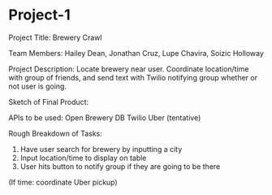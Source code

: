 # Project-1

Project Title: Brewery Crawl

Team Members: Hailey Dean, Jonathan Cruz, Lupe Chavira, Soizic Holloway 

Project Description:
Locate brewery near user. Coordinate location/time with group of friends, and send text with Twilio notifying group whether or not user is going.

Sketch of Final Product:

APIs to be used:
Open Brewery DB
Twilio
Uber (tentative)

Rough Breakdown of Tasks:
1. Have user search for brewery by inputting a city
2. Input location/time to display on table
3. User hits button to notify group if they are going to be there






(If time: coordinate Uber pickup)
